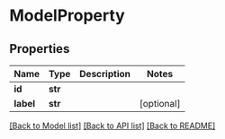 # ModelProperty

## Properties
Name | Type | Description | Notes
------------ | ------------- | ------------- | -------------
**id** | **str** |  | 
**label** | **str** |  | [optional] 

[[Back to Model list]](../README.md#documentation-for-models) [[Back to API list]](../README.md#documentation-for-api-endpoints) [[Back to README]](../README.md)


